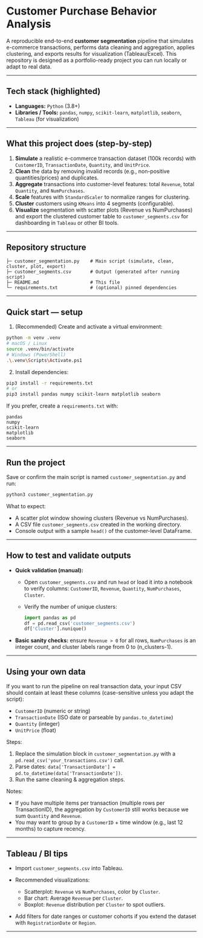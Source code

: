 # Customer Purchase Behavior Analysis

A reproducible end-to-end **customer segmentation** pipeline that simulates e-commerce transactions, performs data cleaning and aggregation, applies clustering, and exports results for visualization (Tableau/Excel). This repository is designed as a portfolio-ready project you can run locally or adapt to real data.

---

## Tech stack (highlighted)

* **Languages:** `Python` (3.8+)
* **Libraries / Tools:** `pandas`, `numpy`, `scikit-learn`, `matplotlib`, `seaborn`, `Tableau` (for visualization)

---

## What this project does (step-by-step)

1. **Simulate** a realistic e-commerce transaction dataset (100k records) with `CustomerID`, `TransactionDate`, `Quantity`, and `UnitPrice`.
2. **Clean** the data by removing invalid records (e.g., non-positive quantities/prices) and duplicates.
3. **Aggregate** transactions into customer-level features: total `Revenue`, total `Quantity`, and `NumPurchases`.
4. **Scale** features with `StandardScaler` to normalize ranges for clustering.
5. **Cluster** customers using `KMeans` into 4 segments (configurable).
6. **Visualize** segmentation with scatter plots (Revenue vs NumPurchases) and export the clustered customer table to `customer_segments.csv` for dashboarding in `Tableau` or other BI tools.

---

## Repository structure

```
├─ customer_segmentation.py    # Main script (simulate, clean, cluster, plot, export)
├─ customer_segments.csv       # Output (generated after running script)
├─ README.md                   # This file
└─ requirements.txt            # (optional) pinned dependencies
```

---

## Quick start — setup

1. (Recommended) Create and activate a virtual environment:

```bash
python -m venv .venv
# macOS / Linux
source .venv/bin/activate
# Windows (PowerShell)
.\.venv\Scripts\Activate.ps1
```

2. Install dependencies:

```bash
pip3 install -r requirements.txt
# or
pip3 install pandas numpy scikit-learn matplotlib seaborn
```

If you prefer, create a `requirements.txt` with:

```
pandas
numpy
scikit-learn
matplotlib
seaborn
```

---

## Run the project

Save or confirm the main script is named `customer_segmentation.py` and run:

```bash
python3 customer_segmentation.py
```

What to expect:

* A scatter plot window showing clusters (Revenue vs NumPurchases).
* A CSV file `customer_segments.csv` created in the working directory.
* Console output with a sample `head()` of the customer-level DataFrame.

---

## How to test and validate outputs

* **Quick validation (manual):**

  * Open `customer_segments.csv` and run `head` or load it into a notebook to verify columns: `CustomerID`, `Revenue`, `Quantity`, `NumPurchases`, `Cluster`.
  * Verify the number of unique clusters:

    ```python
    import pandas as pd
    df = pd.read_csv('customer_segments.csv')
    df['Cluster'].nunique()
    ```
* **Basic sanity checks:** ensure `Revenue > 0` for all rows, `NumPurchases` is an integer count, and cluster labels range from 0 to (n\_clusters-1).

---

## Using your own data

If you want to run the pipeline on real transaction data, your input CSV should contain at least these columns (case-sensitive unless you adapt the script):

* `CustomerID` (numeric or string)
* `TransactionDate` (ISO date or parseable by `pandas.to_datetime`)
* `Quantity` (integer)
* `UnitPrice` (float)

Steps:

1. Replace the simulation block in `customer_segmentation.py` with a `pd.read_csv('your_transactions.csv')` call.
2. Parse dates: `data['TransactionDate'] = pd.to_datetime(data['TransactionDate'])`.
3. Run the same cleaning & aggregation steps.

Notes:

* If you have multiple items per transaction (multiple rows per TransactionID), the aggregation by `CustomerID` still works because we sum `Quantity` and `Revenue`.
* You may want to group by a `CustomerID` + time window (e.g., last 12 months) to capture recency.

---

## Tableau / BI tips

* Import `customer_segments.csv` into Tableau.
* Recommended visualizations:

  * Scatterplot: `Revenue` vs `NumPurchases`, color by `Cluster`.
  * Bar chart: Average `Revenue` per `Cluster`.
  * Boxplot: `Revenue` distribution per `Cluster` to spot outliers.
* Add filters for date ranges or customer cohorts if you extend the dataset with `RegistrationDate` or `Region`.

---
